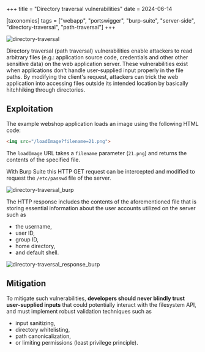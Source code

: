 +++
title = "Directory traversal vulnerabilities"
date = 2024-06-14

[taxonomies]
tags = ["webapp", "portswigger", "burp-suite", "server-side", "directory-traversal", "path-traversal"]
+++


![directory-traversal](/pictures/articles/directory-traversal/directory-traversal.svg)


Directory traversal (path traversal) vulnerabilities enable attackers to read
arbitrary files (e.g.: application source code, credentials and other  other
sensitive data) on the web application server. These vulnerabilities exist when
applications don't handle user-supplied input properly in the file paths. By
modifying the client's request, attackers can trick the web application into
accessing files outside its intended location by basically hitchhiking through
directories.


<!-- more -->


## Exploitation

The example webshop application loads an image using the following HTML code:
```html
<img src="/loadImage?filename=21.png">
```

The `loadImage` URL takes a `filename` parameter (`21.png`) and returns the
contents of the specified file.

With Burp Suite this HTTP GET request can be intercepted and modified to request
the `/etc/passwd` file of the server.

![directory-traversal_burp](/pictures/articles/directory-traversal/directory-traversal_request.png)

The HTTP response includes the contents of the aforementioned file that is
storing essential information about the user accounts utilized on the server
such as
- the username,
- user ID,
- group ID,
- home directory,
- and default shell.

![directory-traversal_response_burp](/pictures/articles/directory-traversal/directory-traversal_response.png)

## Mitigation

To mitigate such vulnerabilities, **developers should never blindly trust
user-supplied inputs** that could potentially interact with the filesystem API,
and must implement robust validation techniques such as
- input sanitizing,
- directory whitelisting,
- path canonicalization,
- or limiting permissions (least privilege principle).
